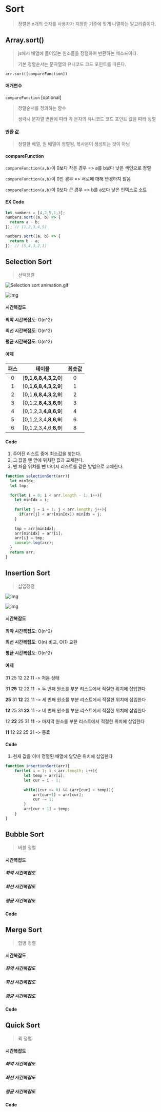 # Sort

> 정렬은 n개의 숫자를 사용자가 지정한 기준에 맞게 나열하는 알고리즘이다. 



## Array.sort()

> js에서 배열에 들어있는 원소들을 정렬하여 반환하는 메소드이다.
>
> 기본 정렬순서는 문자열의 유니코드 코드 포인트를 따른다.



`arr.sort([compareFunction])`

#### 매개변수

`compareFunction` [optional]

> 정렬순서를 정의하는 함수
>
> 생략시 문자열 변환에 따라 각 문자의 유니코드 코드 포인트 값을 따라 정렬

#### 반환 값

> 정렬한 배열, 원 배열이 정렬됨, 복사본이 생성되는 것이 아님

#### compareFunction

`compareFunction(a,b)`이 0보다 작은 경우 => a를 b보다 낮은 색인으로 정렬

`compareFunction(a,b)`이 0인 경우 => 서로에 대해 변경하지 않음

`compareFunction(a,b)`이 0보다 큰 경우 => b를 a보다 낮은 인덱스로 소트

#### EX Code

```javascript
let numbers = [4,2,5,1,3];
numbers.sort((a, b) => {
  return a - b;
}); // [1,2,3,4,5]

numbers.sort((a, b) => {
  return b - a;
}); // [5,4,3,2,1]
```



## Selection Sort

> 선택정렬

![Selection sort animation.gif](https://upload.wikimedia.org/wikipedia/commons/thumb/b/b0/Selection_sort_animation.gif/220px-Selection_sort_animation.gif)

![img](https://upload.wikimedia.org/wikipedia/commons/9/94/Selection-Sort-Animation.gif)



#### 시간복잡도

__최악 시간복잡도__: O(n^2)

__최선 시간복잡도__: O(n^2)

__평균 시간복잡도__: O(n^2)



#### 예제

| 패스 |        테이블         | 최솟값 |
| :--: | :-------------------: | :----: |
|  0   | [**9,1,6,8,4,3,2,0**] |   0    |
|  1   | [0,**1,6,8,4,3,2,9**] |   1    |
|  2   | [0,1,**6,8,4,3,2,9**] |   2    |
|  3   | [0,1,2,**8,4,3,6,9**] |   3    |
|  4   | [0,1,2,3,**4,8,6,9**] |   4    |
|  5   | [0,1,2,3,4,**8,6,9**] |   6    |
|  6   | [0,1,2,3,4,6,**8,9**] |   8    |

#### Code

1. 주어진 리스트 중에 최소값을 찾는다.
2. 그 값을 맨 앞에 위치한 값과 교체한다.
3. 맨 처음 위치를 뺀 나머지 리스트를 같은 방법으로 교체한다.



```javascript
function selectionSort(arr){
  let minIdx;	
  let tmp;
  
  for(let i = 0; i < arr.length - 1; i++){
    let minIdx = i;
    
    for(let j = i + 1; j < arr.length; j++){
      if(arr[j] < arr[minIdx]) minIdx = j;
    }
    
    tmp = arr[minIdx];
    arr[minIdx] = arr[i];
    arr[i] = tmp;
    console.log(arr);
  }
  return arr;
}
```



## Insertion Sort

> 삽입정렬

![img](https://upload.wikimedia.org/wikipedia/commons/2/25/Insertion_sort_animation.gif)

![img](https://upload.wikimedia.org/wikipedia/commons/e/ea/Insertion_sort_001.PNG)

#### 시간복잡도

__최악 시간복잡도__: O(n^2)

__최선 시간복잡도__: O(n) 비교, O(1) 교환

__평균 시간복잡도__: O(n^2)



#### 예제

31 25 12 22 11 -> 처음 상태

31 __25__ 12 22 11 -> 두 번째 원소를 부분 리스트에서 적절한 위치에 삽입한다

__25__ 31 __12__ 22 11 -> 세 번째 원소를 부분 리스트에서 적절한 위치에 삽입한다

__12__ 25 31 __22__ 11 -> 네 번째 원소를 부분 리스트에서 적절한 위치에 삽입한다

12 __22__ 25 31 __11__ -> 마지막 원소를 부분 리스트에서 적절한 위치에 삽입한다

__11__ 12 22 25 31 -> 종료



#### Code

1. 현재 값을 이미 정렬된 배열에 알맞은 위치에 삽입한다



```javascript
function insertionSort(arr){
    for(let i = 1; i < arr.length; i++){
        let temp = arr[i];
        let cur = i - 1;
        
        while((cur >= 0) && (arr[cur] > temp)){
            arr[cur+1] = arr[cur];
            cur -= 1;
        }
        arr[cur + 1] = temp;
    }
}
```



## Bubble Sort

> 버블 정렬

#### 시간복잡도

##### 최악 시간복잡도

##### 최선 시간복잡도

##### 평균 시간복잡도

#### Code

## Merge Sort

> 합병 정렬

#### 시간복잡도

##### 최악 시간복잡도

##### 최선 시간복잡도

##### 평균 시간복잡도

#### Code

## Quick Sort

> 퀵 정렬

#### 시간복잡도

##### 최악 시간복잡도

##### 최선 시간복잡도

##### 평균 시간복잡도

#### Code

